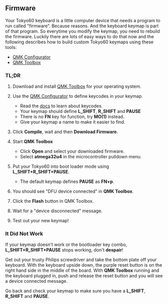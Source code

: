 ## Firmware

Your Tokyo60 keyboard is a little computer device that needs a program
to run called "firmware". Because reasons. And the keyboard keymap is
part of that program. So everytime you modify the keymap, you need to
rebuild the firmware. Luckily there are lots of easy ways to do that
now and the following describes how to build custom Tokyo60 keymaps
using these tools:

* [QMK Configurator][qmk conf]
* [QMK Toolbox][qmk toolbox]

### TL;DR

1. Download and install [QMK Toolbox][qmk toolbox] for your operating system.<p>

1. Use the [QMK Configurator][qmk conf] to define keycodes in your keymap.
   * Read the [docs][qmk keys] to learn about keycodes.
   * Your keymap should define **L_SHIFT**, **R_SHIFT** and **PAUSE**
   * There is no **FN** key for function, try **MO(1)** instead.
   * Give your keymap a name to make it easier to find.
   
1. Click **Compile**, wait and then **Download Firmware**.
   
1. Start **QMK Toolbox**
   * Click **Open** and select your downloaded firmware.
   * Select **atmega32u4** in the microcontroller pulldown menu.
   
1. Put your Tokyo60 into boot loader mode using **L_SHIFT+R_SHIFT+PAUSE**.
   * The default keymap defines **PAUSE** as **FN+p**.
1. You should see "DFU  device connected" in **QMK Toolbox**.
1. Click the **Flash** button in QMK Toolbox.
1. Wait for a "device disconnected" message.
1. Test out your new keymap!

### It Did Not Work
If your keymap doesn't work or the bootloader key combo,
**L_SHIFT+R_SHIFT+PAUSE** stops working, don't **despair**!

Get out your trusty Philips screwdriver and take the bottom plate off
your keyboard.  With the keyboard upside down, the purple reset button
is on the right hand side in the middle of the board. With **QMK Toolbox**
running and the keyboard plugged in, push and release the reset button
and you will see a device connected message.

Go back and check your keymap to make sure you have a **L_SHIFT**, **R_SHIFT**
and **PAUSE**. 

[qmk conf]: https://config.qmk.fm/#/tokyo60/LAYOUT_60_hhkb
[qmk docs]: https://docs.qmk.fm
[qmk keys]: https://docs.qmk.fm/#/keycodes
[qmk toolbox]: https://qmk.fm/toolbox
